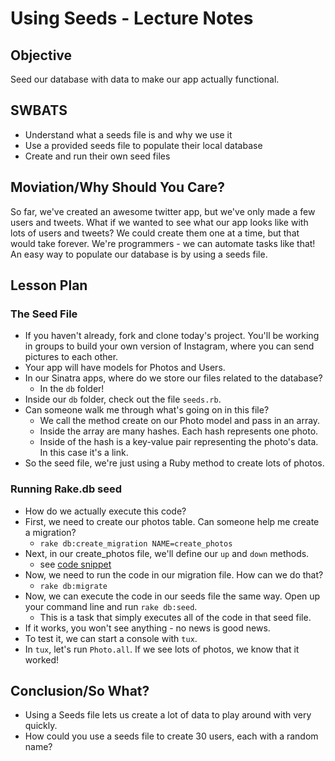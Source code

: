 # Using Seeds - Lecture Notes

## Objective

Seed our database with data to make our app actually functional. 

## SWBATS

+ Understand what a seeds file is and why we use it
+ Use a provided seeds file to populate their local database
+ Create and run their own seed files

## Moviation/Why Should You Care? 

So far, we've created an awesome twitter app, but we've only made a few users and tweets. What if we wanted to see what our app looks like with lots of users and tweets? We could create them one at a time, but that would take forever. We're programmers - we can automate tasks like that! An easy way to populate our database is by using a seeds file. 

## Lesson Plan

### The Seed File

+ If you haven't already, fork and clone today's project. You'll be working in groups to build your own version of Instagram, where you can send pictures to each other. 
+ Your app will have models for Photos and Users. 
+ In our Sinatra apps, where do we store our files related to the database?
	* In the `db` folder!
+ Inside our `db` folder, check out the file `seeds.rb`. 
+ Can someone walk me through what's going on in this file? 
	* We call the method create on our Photo model and pass in an array. 
	* Inside the array are many hashes. Each hash represents one photo. 
	* Inside of the hash is a key-value pair representing the photo's data. In this case it's a link.
+ So the seed file, we're just using a Ruby method to create lots of photos. 

### Running Rake.db seed

+ How do we actually execute this code?
+ First, we need to create our photos table. Can someone help me create a migration? 
	* `rake db:create_migration NAME=create_photos`
+ Next, in our create_photos file, we'll define our `up` and `down` methods. 
	* see [code snippet](./code-snippets.md)
+ Now, we need to run the code in our migration file. How can we do that?
	* `rake db:migrate`
+ Now, we can execute the code in our seeds file the same way. Open up your command line and run `rake db:seed`. 
	* This is a task that simply executes all of the code in that seed file. 
+ If it works, you won't see anything - no news is good news. 
+ To test it, we can start a console with `tux`. 
+ In `tux`, let's run `Photo.all`. If we see lots of photos, we know that it worked! 

## Conclusion/So What?

+ Using a Seeds file lets us create a lot of data to play around with very quickly. 
+ How could you use a seeds file to create 30 users, each with a random name? 